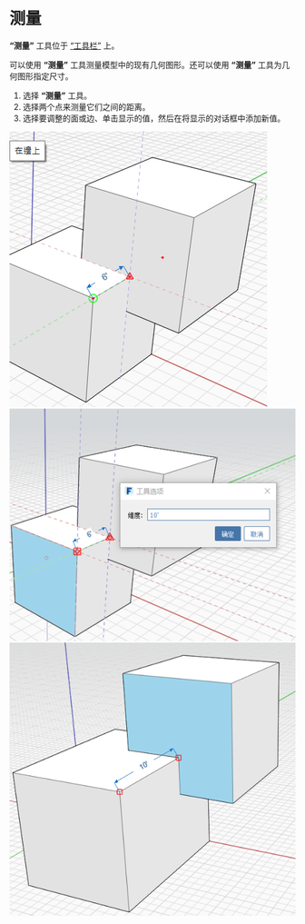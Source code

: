 # 测量

**“测量”** 工具位于 [“工具栏”](../formit-introduction/tool-bars.md) 上。

可以使用 **“测量”** 工具测量模型中的现有几何图形。还可以使用 **“测量”** 工具为几何图形指定尺寸。

1. 选择 **“测量”** 工具。
2. 选择两个点来测量它们之间的距离。
3. 选择要调整的面或边、单击显示的值，然后在将显示的对话框中添加新值。

![](<../.gitbook/assets/measure (1).png>)\
![](<../.gitbook/assets/measure2 (1).png>)\
![](../.gitbook/assets/measure3.png)
